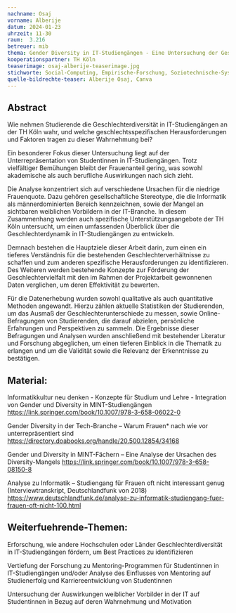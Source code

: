 ```yaml
---
nachname: Osaj
vorname: Alberije
datum: 2024-01-23
uhrzeit: 11-30
raum:  3.216
betreuer: mib
thema: Gender Diversity in IT-Studiengängen - Eine Untersuchung der Geschlechterunterschiede in IT-Studiengängen der TH Köln 
kooperationspartner: TH Köln
teaserimage: osaj-alberije-teaserimage.jpg
stichworte: Social-Computing, Empirische-Forschung, Soziotechnische-Systeme, HCI, WomenInTech
quelle-bildrechte-teaser: Alberije Osaj, Canva 
---
```


## Abstract

Wie nehmen Studierende die Geschlechterdiversität in IT-Studiengängen an der TH Köln wahr, und welche geschlechtsspezifischen Herausforderungen und Faktoren tragen zu dieser Wahrnehmung bei?

Ein besonderer Fokus dieser Untersuchung liegt auf der Unterrepräsentation von Studentinnen in IT-Studiengängen. Trotz vielfältiger Bemühungen bleibt der Frauenanteil gering, was sowohl akademische als auch berufliche Auswirkungen nach sich zieht.

Die Analyse konzentriert sich auf verschiedene Ursachen für die niedrige Frauenquote. Dazu gehören gesellschaftliche Stereotype, die die Informatik als männerdominierten Bereich kennzeichnen, sowie der Mangel an sichtbaren weiblichen Vorbildern in der IT-Branche. In diesem Zusammenhang werden auch spezifische Unterstützungsangebote der TH Köln untersucht, um einen umfassenden Überblick über die Geschlechterdynamik in IT-Studiengängen zu entwickeln.

Demnach bestehen die Hauptziele dieser Arbeit darin, zum einen ein tieferes Verständnis für die bestehenden Geschlechterverhältnisse zu schaffen und zum anderen spezifische Herausforderungen zu identifizieren. Des Weiteren werden bestehende Konzepte zur Förderung der Geschlechtervielfalt mit den im Rahmen der Projektarbeit gewonnenen Daten verglichen, um deren Effektivität zu bewerten.

Für die Datenerhebung wurden sowohl qualitative als auch quantitative Methoden angewandt. Hierzu zählen aktuelle Statistiken der Studierenden, um das Ausmaß der Geschlechterunterschiede zu messen, sowie Online-Befragungen von Studierenden, die darauf abzielen, persönliche Erfahrungen und Perspektiven zu sammeln. Die Ergebnisse dieser Befragungen und Analysen wurden anschließend mit bestehender Literatur und Forschung abgeglichen, um einen tieferen Einblick in die Thematik zu erlangen und um die Validität sowie die Relevanz der Erkenntnisse zu bestätigen.

## Material:

Informatikkultur neu denken - Konzepte für Studium und Lehre - Integration von Gender und Diversity in MINT-Studiengängen https://link.springer.com/book/10.1007/978-3-658-06022-0

Gender Diversity in der Tech-Branche – Warum Frauen* nach wie vor unterrepräsentiert sind https://directory.doabooks.org/handle/20.500.12854/34168

Gender und Diversity in MINT-Fächern – Eine Analyse der Ursachen des Diversity-Mangels https://link.springer.com/book/10.1007/978-3-658-08150-8 

Analyse zu Informatik – Studiengang für Frauen oft nicht interessant genug (Interviewtranskript, Deutschlandfunk von 2018) https://www.deutschlandfunk.de/analyse-zu-informatik-studiengang-fuer-frauen-oft-nicht-100.html 

## Weiterfuehrende-Themen:

Erforschung, wie andere Hochschulen oder Länder Geschlechterdiversität in IT-Studiengängen fördern, um Best Practices zu identifizieren

Vertiefung der Forschung zu Mentoring-Programmen für Studentinnen in IT-Studiengängen und/oder Analyse des Einflusses von Mentoring auf Studienerfolg und Karriereentwicklung von Studentinnen

Untersuchung der Auswirkungen weiblicher Vorbilder in der IT auf Studentinnen in Bezug auf deren Wahrnehmung und Motivation